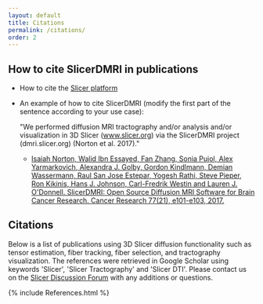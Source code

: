 ```yaml
---
layout: default
title: Citations 
permalink: /citations/
order: 2
---
```


How to cite SlicerDMRI in publications
--------------------------------------
* How to cite the [Slicer platform](http://wiki.slicer.org/slicerWiki/index.php/CitingSlicer)
* An example of how to cite SlicerDMRI (modify the first part of the sentence according to your use case):

    "We performed diffusion MRI tractography and/or analysis and/or visualization in 3D Slicer (www.slicer.org) via the SlicerDMRI project (dmri.slicer.org) (Norton et al. 2017)."
    
    - [Isaiah Norton, Walid Ibn Essayed, Fan Zhang, Sonia Pujol, Alex Yarmarkovich, Alexandra J. Golby, Gordon Kindlmann, Demian Wassermann, Raul San Jose Estepar, Yogesh Rathi, Steve Pieper, Ron Kikinis, Hans J. Johnson, Carl-Fredrik Westin and Lauren J. O'Donnell. SlicerDMRI: Open Source Diffusion MRI Software for Brain Cancer Research. Cancer Research 77(21), e101-e103, 2017.](http://cancerres.aacrjournals.org/content/77/21/e101)


Citations
---------

Below is a list of publications using 3D Slicer diffusion functionality such as tensor estimation, fiber tracking, fiber selection, and tractography visualization. The references were retrieved in Google Scholar using keywords 'Slicer', 'Slicer Tractography' and 'Slicer DTI'.  Please contact us on the [Slicer Discussion Forum](https://discourse.slicer.org) with any additions or questions.

{% include References.html %}
